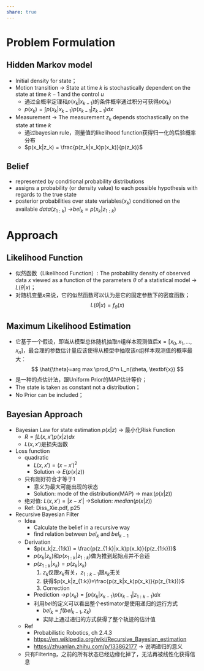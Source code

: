 ```yaml
---
share: true
---
```

# Problem Formulation

## Hidden Markov model
- Initial density for state；
- Motion transition → State at time $k$ is stochastically dependent on the state at time $k-1$ and the control $u$
	- 通过全概率定理和$p(x_k|x_{k-1})$的条件概率通过积分可获得$p(x_k)$
	- $p(x_k) = \int p(x_k|x_{k-1})p(x_{k-1}|z_{k-1})dx$
- Measurement → The measurement $z_k$ depends stochastically on the state at time $k$
	- 通过bayesian rule，测量值的likelihood function获得归一化的后验概率分布
	- $p(x_k|z_k) = \frac{p(z_k|x_k)p(x_k)}{p(z_k)}$
## Belief
- represented by conditional probability distributions
- assigns a probability (or density value) to each possible hypothesis with regards to the true state
- posterior probabilities over state variables($x_k$) conditioned on the available $data(z_{1:k})$ →$bel_k = p(x_k|z_{1:k})$

# Approach

## Likelihood Function
- 似然函数（Likelihood Function）: The probability density of observed data $x$ viewed as a function of the parameters $\theta$ of a statistical model -> $L(\theta | x)$；
- 对随机变量$x$来说，它的似然函数可以认为是它的固定参数下的密度函数；
$$
L(\theta | x) = f_{\theta}(x)
$$

## Maximum Likelihood Estimation

- 它基于一个假设，即当从模型总体随机抽取$n$组样本观测值后$\textbf{x}=[x_0, x_1, ..., x_n]$，最合理的参数估计量应该使得从模型中抽取该$n$组样本观测值的概率最大：
$$
\hat{\theta}=arg max \prod_0^n L_n(\theta, \textbf{x})
$$
- 是一种的点估计法，跟Uniform Prior的MAP估计等价；
- The state is taken as constant not a distribution；
- No Prior can be included；

## Bayesian Approach
- Bayesian Law for state estimation $p(x|z)$ → 最小化Risk Function
	- $R = \int L(x, x')p(x|z)dx$
	- $L(x, x')$是损失函数
- Loss function
	- quadratic
		- $L(x, x') = (x - x')^2$
		- Solution → $E(p(x|z))$
	- 只有刚好符合才等于1
		- 意义为最大可能出现的状态
		- Solution: mode of the distribution(MAP) → $\max(p(x|z))$
	- 绝对值: $L(x, x') = |x - x'|$ →Solution: $median(p(x|z))$
	- Ref: Diss_Xie.pdf, p25
- Recursive Bayesian Filter
	- Idea
		- Calculate the belief in a recursive way
		- find relation between $bel_k$ and $bel_{k-1}$
	- Derivation
		- $p(x_k|z_{1:k}) = \frac{p(z_{1:k}|x_k)p(x_k)}{p(z_{1:k})}$
		- $p(x_k|z_k)$和$p(x_{1:k}|z_{1:k})$做为推到起始点并不合适
		- $p(z_{1:k}|x_k) = p(z_k|x_k)$
			1. $z_k$仅跟$x_k$有关，$z_{1:k-1}$跟$x_k$无关
			2. 获得$p(x_k|z_{1:k})=\frac{p(z_k|x_k)p(x_k)}{p(z_{1:k})}$
			3. Correction
		- Prediction →$p(x_k) = \int p(x_k|x_{k-1})p(x_{k-1}|z_{1:k-1})dx$
		- 利用$bel$的定义可以看出整个estimator是使用递归的运行方式
			- $bel_k = f(bel_{k-1}, z_k)$
			- 实际上通过递归的方式获得了整个轨迹的估计值
	- Ref
		- Probabilistic Robotics, ch 2.4.3
		- https://en.wikipedia.org/wiki/Recursive_Bayesian_estimation
		- https://zhuanlan.zhihu.com/p/133862177 → 说明递归的意义
	- 只有Filtering，之前的所有状态已经边缘化掉了，无法再被线性化获得信息